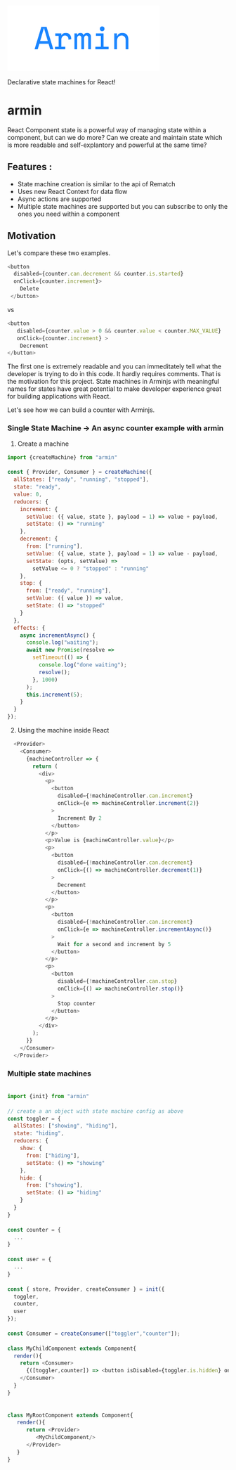 <img src="https://github.com/imbhargav5/armin/blob/master/.github/armin_logo.png"/>

Declarative state machines for React!

# armin

React Component state is a powerful way of managing state within a component, but can we do more? Can we create and maintain state which is more readable and self-explantory and powerful at the same time? 


## Features : 

  - State machine creation is similar to the api of Rematch
  - Uses new React Context for data flow
  - Async actions are supported
  - Multiple state machines are supported but you can subscribe to only the ones you need
    within a component
 

## Motivation

Let's compare these two examples.

```javascript
<button 
  disabled={counter.can.decrement && counter.is.started} 
  onClick={counter.increment}> 
    Delete 
 </button>
```

vs 

```javascript
<button 
   disabled={counter.value > 0 && counter.value < counter.MAX_VALUE} 
   onClick={counter.increment} > 
    Decrement 
</button>
```

The first one is extremely readable and you can immeditately tell what the developer is trying to do in this code. It hardly requires comments. That is the motivation for this project. 
State machines in Arminjs with meaningful names for states have great potential to make developer experience great for building applications with React.

Let's see how we can build a counter with Arminjs.

### Single State Machine -> An async counter example with armin

1. Create a machine

```javascript
import {createMachine} from "armin"

const { Provider, Consumer } = createMachine({
  allStates: ["ready", "running", "stopped"],
  state: "ready",
  value: 0,
  reducers: {
    increment: {
      setValue: ({ value, state }, payload = 1) => value + payload,
      setState: () => "running"
    },
    decrement: {
      from: ["running"],
      setValue: ({ value, state }, payload = 1) => value - payload,
      setState: (opts, setValue) =>
        setValue <= 0 ? "stopped" : "running"
    },
    stop: {
      from: ["ready", "running"],
      setValue: ({ value }) => value,
      setState: () => "stopped"
    }
  },
  effects: {
    async incrementAsync() {
      console.log("waiting");
      await new Promise(resolve =>
        setTimeout(() => {
          console.log("done waiting");
          resolve();
        }, 1000)
      );
      this.increment(5);
    }
  }
});

```

2. Using the machine inside React 

```javascript
  <Provider>
    <Consumer>
      {machineController => {
        return (
          <div>
            <p>
              <button
                disabled={!machineController.can.increment}
                onClick={e => machineController.increment(2)}
              >
                Increment By 2
              </button>
            </p>
            <p>Value is {machineController.value}</p>
            <p>
              <button
                disabled={!machineController.can.decrement}
                onClick={() => machineController.decrement(1)}
              >
                Decrement
              </button>
            </p>
            <p>
              <button
                disabled={!machineController.can.increment}
                onClick={e => machineController.incrementAsync()}
              >
                Wait for a second and increment by 5
              </button>
            </p>
            <p>
              <button
                disabled={!machineController.can.stop}
                onClick={() => machineController.stop()}
              >
                Stop counter
              </button>
            </p>
          </div>
        );
      }}
    </Consumer>
  </Provider>

```


### Multiple state machines

```javascript

import {init} from "armin"

// create a an object with state machine config as above
const toggler = {
  allStates: ["showing", "hiding"],
  state: "hiding",
  reducers: {
    show: {
      from: ["hiding"],
      setState: () => "showing"
    },
    hide: {
      from: ["showing"],
      setState: () => "hiding"
    }
  }
}

const counter = {
  ...
}

const user = {
  ...
}

const { store, Provider, createConsumer } = init({
  toggler,
  counter,
  user
});

const Consumer = createConsumer(["toggler","counter"]);

class MyChildComponent extends Component{
  render(){
    return <Consumer>
      {([toggler,counter]) => <button isDisabled={toggler.is.hidden} onClick={counter.increment}>{counter.value}</button>}
    </Consumer>
  }
}


class MyRootComponent extends Component{
   render(){
      return <Provider>
         <MyChildComponent/>
      </Provider>
   }
}


```



